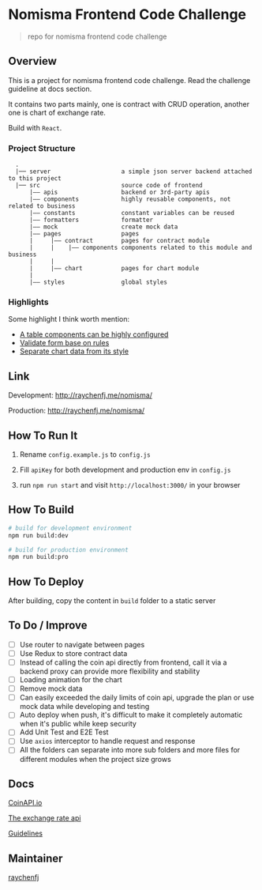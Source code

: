 


# Nomisma Frontend Code Challenge

> repo for nomisma frontend code challenge

## Overview

This is a project for nomisma frontend code challenge. Read the challenge guideline at docs section.

It contains two parts mainly, one is contract with CRUD operation, another one is chart of exchange rate.

Build with `React`.

### Project Structure

      .
      |── server                    a simple json server backend attached to this project
      |── src                       source code of frontend 
          |—— apis                  backend or 3rd-party apis
          |—— components            highly reusable components, not related to business
          |—— constants             constant variables can be reused
          |—— formatters            formatter
          |—— mock                  create mock data
          |—— pages                 pages
          |     |—— contract        pages for contract module
          |     |    |—— components components related to this module and business
          |     |
          |     |—— chart           pages for chart module
          |
          |—— styles                global styles


### Highlights

Some highlight I think worth mention:

* [A table components can be highly configured](./src/components/table/index.js)
* [Validate form base on rules](./src/pages/contract/components/contractDetail.js)
* [Separate chart data from its style](./src/pages/chart/index.js)

## Link
Development: http://raychenfj.me/nomisma/

Production: http://raychenfj.me/nomisma/

## How To Run It

1. Rename `config.example.js` to `config.js`

2. Fill `apiKey` for both development and production env in `config.js`

3. run `npm run start` and visit `http://localhost:3000/` in your browser

## How To Build
```bash
# build for development environment
npm run build:dev

# build for production environment
npm run build:pro
```

## How To Deploy
After building, copy the content in  `build` folder to a static server

## To Do / Improve
- [ ] Use router to navigate between pages
- [ ] Use Redux to store contract data
- [ ] Instead of calling the coin api directly from frontend, call it via a backend proxy can provide more flexibility and stability
- [ ] Loading animation for the chart
- [ ] Remove mock data
- [ ] Can easily exceeded the daily limits of coin api, upgrade the plan or use mock data while developing and testing
- [ ] Auto deploy when push, it's difficult to make it completely automatic when it's public while keep security
- [ ] Add Unit Test and E2E Test
- [ ] Use `axios` interceptor to handle request and response
- [ ] All the folders can separate into more sub folders and more files for different modules when the project size grows 

## Docs
[CoinAPI.io](https://docs.coinapi.io/)

[The exchange rate api](https://docs.coinapi.io/#exchange-rates)

[Guidelines](https://github.com/NomismaTech/coding-challenge-tools/blob/master/coding_challenge.md)

## Maintainer

[raychenfj](https://github.com/raychenfj)
